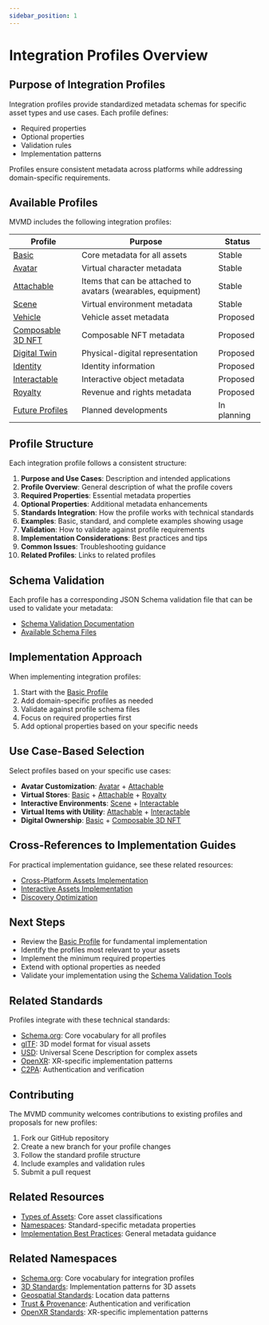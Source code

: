 ```yaml
---
sidebar_position: 1
---
```


# Integration Profiles Overview

## Purpose of Integration Profiles

Integration profiles provide standardized metadata schemas for specific asset types and use cases. Each profile defines:

- Required properties
- Optional properties
- Validation rules
- Implementation patterns

Profiles ensure consistent metadata across platforms while addressing domain-specific requirements.

## Available Profiles

MVMD includes the following integration profiles:

| Profile | Purpose | Status |
|---------|---------|--------|
| [Basic](./basic.md) | Core metadata for all assets | Stable |
| [Avatar](./avatar.md) | Virtual character metadata | Stable |
| [Attachable](./attachable.md) | Items that can be attached to avatars (wearables, equipment) | Stable |
| [Scene](./scene.md) | Virtual environment metadata | Stable |
| [Vehicle](./vehicle.md) | Vehicle asset metadata | Proposed |
| [Composable 3D NFT](./composable-3d-nft.md) | Composable NFT metadata | Proposed |
| [Digital Twin](./digital-twin.md) | Physical-digital representation | Proposed |
| [Identity](./identity.md) | Identity information | Proposed |
| [Interactable](./interactable.md) | Interactive object metadata | Proposed |
| [Royalty](./royalty.md) | Revenue and rights metadata | Proposed |
| [Future Profiles](./future.md) | Planned developments | In planning |

## Profile Structure

Each integration profile follows a consistent structure:

1. **Purpose and Use Cases**: Description and intended applications
2. **Profile Overview**: General description of what the profile covers
3. **Required Properties**: Essential metadata properties
4. **Optional Properties**: Additional metadata enhancements
5. **Standards Integration**: How the profile works with technical standards
6. **Examples**: Basic, standard, and complete examples showing usage
7. **Validation**: How to validate against profile requirements
8. **Implementation Considerations**: Best practices and tips
9. **Common Issues**: Troubleshooting guidance
10. **Related Profiles**: Links to related profiles

## Schema Validation

Each profile has a corresponding JSON Schema validation file that can be used to validate your metadata:

- [Schema Validation Documentation](../validation/schema-validation.md)
- [Available Schema Files](../validation/schema-validation.md#available-schema-files)

## Implementation Approach

When implementing integration profiles:

1. Start with the [Basic Profile](./basic.md)
2. Add domain-specific profiles as needed
3. Validate against profile schema files
4. Focus on required properties first
5. Add optional properties based on your specific needs

## Use Case-Based Selection

Select profiles based on your specific use cases:

- **Avatar Customization**: [Avatar](./avatar.md) + [Attachable](./attachable.md)
- **Virtual Stores**: [Basic](./basic.md) + [Attachable](./attachable.md) + [Royalty](./royalty.md)
- **Interactive Environments**: [Scene](./scene.md) + [Interactable](./interactable.md)
- **Virtual Items with Utility**: [Attachable](./attachable.md) + [Interactable](./interactable.md)
- **Digital Ownership**: [Basic](./basic.md) + [Composable 3D NFT](./composable-3d-nft.md)

## Cross-References to Implementation Guides

For practical implementation guidance, see these related resources:

- [Cross-Platform Assets Implementation](../implementation/cross-platform-assets.md)
- [Interactive Assets Implementation](../implementation/interactive-assets.md)
- [Discovery Optimization](../implementation/discovery-optimization.md)

## Next Steps

- Review the [Basic Profile](./basic.md) for fundamental implementation
- Identify the profiles most relevant to your assets
- Implement the minimum required properties
- Extend with optional properties as needed
- Validate your implementation using the [Schema Validation Tools](../validation/schema-validation.md)

## Related Standards

Profiles integrate with these technical standards:

- [Schema.org](../standards/schema-org.md): Core vocabulary for all profiles
- [glTF](../standards/gltf.md): 3D model format for visual assets
- [USD](../standards/usd.md): Universal Scene Description for complex assets
- [OpenXR](../standards/openxr.md): XR-specific implementation patterns
- [C2PA](../standards/c2pa.md): Authentication and verification

## Contributing

The MVMD community welcomes contributions to existing profiles and proposals for new profiles:

1. Fork our GitHub repository
2. Create a new branch for your profile changes
3. Follow the standard profile structure
4. Include examples and validation rules
5. Submit a pull request

## Related Resources

- [Types of Assets](../concepts/types-of-assets.md): Core asset classifications
- [Namespaces](../standards/overview.md): Standard-specific metadata properties
- [Implementation Best Practices](../implementation/best-practices.md): General metadata guidance

## Related Namespaces

- [Schema.org](../standards/schema-org.md): Core vocabulary for integration profiles
- [3D Standards](../standards/overview.md): Implementation patterns for 3D assets
- [Geospatial Standards](../standards/overview.md): Location data patterns
- [Trust & Provenance](../standards/overview.md): Authentication and verification
- [OpenXR Standards](../standards/openxr.md): XR-specific implementation patterns
